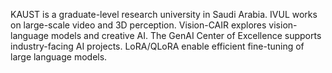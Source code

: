 KAUST is a graduate-level research university in Saudi Arabia.
IVUL works on large-scale video and 3D perception.
Vision-CAIR explores vision-language models and creative AI.
The GenAI Center of Excellence supports industry-facing AI projects.
LoRA/QLoRA enable efficient fine-tuning of large language models.
